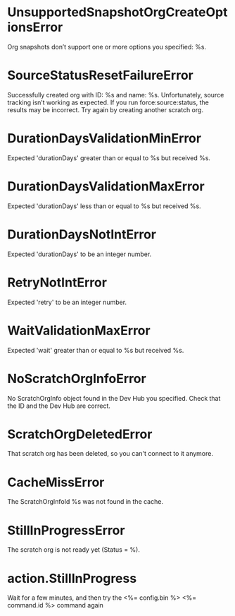 # UnsupportedSnapshotOrgCreateOptionsError

Org snapshots don’t support one or more options you specified: %s.

# SourceStatusResetFailureError

Successfully created org with ID: %s and name: %s. Unfortunately, source tracking isn’t working as expected. If you run force:source:status, the results may be incorrect. Try again by creating another scratch org.

# DurationDaysValidationMinError

Expected 'durationDays' greater than or equal to %s but received %s.

# DurationDaysValidationMaxError

Expected 'durationDays' less than or equal to %s but received %s.

# DurationDaysNotIntError

Expected 'durationDays' to be an integer number.

# RetryNotIntError

Expected 'retry' to be an integer number.

# WaitValidationMaxError

Expected 'wait' greater than or equal to %s but received %s.

# NoScratchOrgInfoError

No ScratchOrgInfo object found in the Dev Hub you specified. Check that the ID and the Dev Hub are correct.

# ScratchOrgDeletedError

That scratch org has been deleted, so you can't connect to it anymore.

# CacheMissError

The ScratchOrgInfoId %s was not found in the cache.

# StillInProgressError

The scratch org is not ready yet (Status = %).

# action.StillInProgress

Wait for a few minutes, and then try the <%= config.bin %> <%= command.id %> command again
